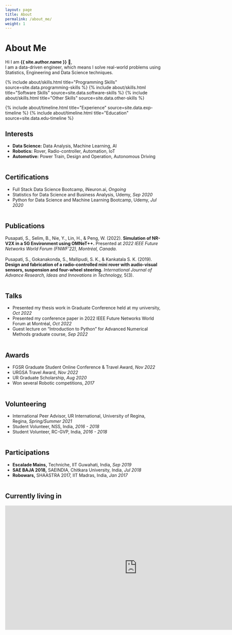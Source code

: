 ```yaml
---
layout: page
title: About
permalink: /about_me/
weight: 1
---
```


# **About Me**

Hi I am **{{ site.author.name }}** :wave:,<br>
I am a data-driven engineer, which means I solve real-world problems using Statistics, Engineering and Data Science techniques.

<div class="row">
    {% include about/skills.html title="Programming Skills" source=site.data.programming-skills %}
    {% include about/skills.html title="Software Skills" source=site.data.software-skills %}
    {% include about/skills.html title="Other Skills" source=site.data.other-skills %}
    <!--{% include elements/figure.html image="/files/skills-legends.drawio.svg" caption="Skills Experience Legend" %}-->
</div>

{% include about/timeline.html title="Experience" source=site.data.exp-timeline %}
{% include about/timeline.html title="Education" source=site.data.edu-timeline %}

## Interests
* **Data Science:** Data Analysis, Machine Learning, AI
* **Robotics:** Rover, Radio-controller, Automation, IoT
* **Automotive:** Power Train, Design and Operation, Autonomous Driving
<br><br>

## Certifications
* Full Stack Data Science Bootcamp, iNeuron.ai, *Ongoing*
* Statistics for Data Science and Business Analysis, Udemy, *Sep 2020*
* Python for Data Science and Machine Learning Bootcamp, Udemy, *Jul 2020*
<br><br>

## Publications
Pusapati, S., Selim, B., Nie, Y., Lin, H., & Peng, W. (2022). **Simulation of NR-V2X in a 5G Environment using OMNeT++.** Presented at *2022 IEEE Future Networks World Forum (FNWF'22), Montréal, Canada.*<br><br>
Pusapati, S., Gokanakonda, S., Mallipudi, S. K., & Kankatala S. K. (2019). **Design and fabrication of a radio-controlled mini rover with audio-visual sensors, suspension and four-wheel steering.** *International Journal of Advance Research, Ideas and Innovations in Technology,* 5(3).
<br><br>

## Talks
* Presented my thesis work in Graduate Conference held at my university, *Oct 2022*
* Presented my conference paper in 2022 IEEE Future Networks World Forum at Montréal, *Oct 2022*
* Guest lecture on “Introduction to Python” for Advanced Numerical Methods graduate course, *Sep 2022*
<br><br>

## Awards
* FGSR Graduate Student Online Conference & Travel Award, *Nov 2022*
* URGSA Travel Award, *Nov 2022*
* UR Graduate Scholarship, *Aug 2020*
* Won several Robotic competitions, *2017*
<br><br>

## Volunteering
* International Peer Advisor, UR International, University of Regina, Regina, *Spring/Summer 2021*
* Student Volunteer, NSS, India, *2016 - 2018*
* Student Volunteer, RC-GVP, India, *2016 - 2018*
<br><br>

## Participations
* **Escalade Mains,** Techniche, IIT Guwahati, India, *Sep 2019*
* **SAE BAJA 2018,** SAEINDIA, Chitkara University, India, *Jul 2018*
* **Robowars,** SHAASTRA 2017, IIT Madras, India, *Jan 2017*
<br><br>

## Currently living in
<div align="center">
    <iframe src="https://www.google.com/maps/embed?pb=!1m18!1m12!1m3!1d918256.1393133112!2d-105.47301397548941!3d50.527693240340554!2m3!1f0!2f0!3f0!3m2!1i1024!2i768!4f13.1!3m3!1m2!1s0x531c1e40fba53deb%3A0x354a3296b77b54b1!2sRegina%2C%20SK!5e0!3m2!1sen!2sca!4v1661024294661!5m2!1sen!2sca" width="850" height="400" style="border:0;" allowfullscreen="" loading="lazy" referrerpolicy="no-referrer-when-downgrade"></iframe>
</div>